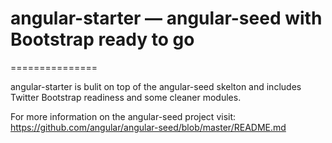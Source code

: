 # angular-starter — angular-seed with Bootstrap ready to go
===============

angular-starter is bulit on top of the angular-seed skelton and includes Twitter Bootstrap readiness and some cleaner modules.

For more information on the angular-seed project visit:
https://github.com/angular/angular-seed/blob/master/README.md
